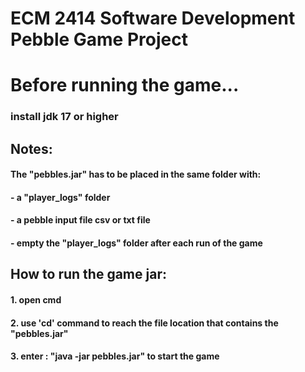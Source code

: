 # ECM 2414 Software Development Pebble Game Project
# Before running the game...
### install jdk 17 or higher

## Notes:

#### The "pebbles.jar" has to be placed in the same folder with:

#### - a "player_logs" folder
#### - a pebble input file csv or txt file
#### - empty the "player_logs" folder after each run of the game

## How to run the game jar:

#### 1. open cmd
#### 2. use 'cd' command to reach the file location that contains the "pebbles.jar"
#### 3. enter : "java -jar pebbles.jar" to start the game

